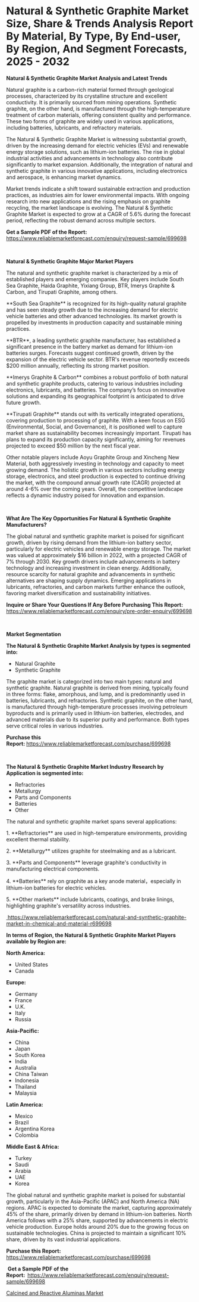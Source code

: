 <p><h1>Natural & Synthetic Graphite Market Size, Share & Trends Analysis Report By Material, By Type, By End-user, By Region, And Segment Forecasts, 2025 - 2032</h1></p><p><strong>Natural & Synthetic Graphite Market Analysis and Latest Trends</strong></p>
<p><p>Natural graphite is a carbon-rich material formed through geological processes, characterized by its crystalline structure and excellent conductivity. It is primarily sourced from mining operations. Synthetic graphite, on the other hand, is manufactured through the high-temperature treatment of carbon materials, offering consistent quality and performance. These two forms of graphite are widely used in various applications, including batteries, lubricants, and refractory materials.</p><p>The Natural & Synthetic Graphite Market is witnessing substantial growth, driven by the increasing demand for electric vehicles (EVs) and renewable energy storage solutions, such as lithium-ion batteries. The rise in global industrial activities and advancements in technology also contribute significantly to market expansion. Additionally, the integration of natural and synthetic graphite in various innovative applications, including electronics and aerospace, is enhancing market dynamics.</p><p>Market trends indicate a shift toward sustainable extraction and production practices, as industries aim for lower environmental impacts. With ongoing research into new applications and the rising emphasis on graphite recycling, the market landscape is evolving. The Natural & Synthetic Graphite Market is expected to grow at a CAGR of 5.6% during the forecast period, reflecting the robust demand across multiple sectors.</p></p>
<p><strong>Get a Sample PDF of the Report:&nbsp;</strong> <a href="https://www.reliablemarketforecast.com/enquiry/request-sample/699698?utm_campaign=3203&utm_medium=2&utm_source=Github&utm_content=ia&utm_term=08032025&utm_id=natural-synthetic-graphite">https://www.reliablemarketforecast.com/enquiry/request-sample/699698</a></p>
<p>&nbsp;</p>
<p><strong>Natural & Synthetic Graphite Major Market Players</strong></p>
<p><p>The natural and synthetic graphite market is characterized by a mix of established players and emerging companies. Key players include South Sea Graphite, Haida Graphite, Yixiang Group, BTR, Imerys Graphite & Carbon, and Tirupati Graphite, among others.</p><p>**South Sea Graphite** is recognized for its high-quality natural graphite and has seen steady growth due to the increasing demand for electric vehicle batteries and other advanced technologies. Its market growth is propelled by investments in production capacity and sustainable mining practices.</p><p>**BTR**, a leading synthetic graphite manufacturer, has established a significant presence in the battery market as demand for lithium-ion batteries surges. Forecasts suggest continued growth, driven by the expansion of the electric vehicle sector. BTR's revenue reportedly exceeds $200 million annually, reflecting its strong market position.</p><p>**Imerys Graphite & Carbon** combines a robust portfolio of both natural and synthetic graphite products, catering to various industries including electronics, lubricants, and batteries. The company’s focus on innovative solutions and expanding its geographical footprint is anticipated to drive future growth.</p><p>**Tirupati Graphite** stands out with its vertically integrated operations, covering production to processing of graphite. With a keen focus on ESG (Environmental, Social, and Governance), it is positioned well to capture market share as sustainability becomes increasingly important. Tirupati has plans to expand its production capacity significantly, aiming for revenues projected to exceed $50 million by the next fiscal year.</p><p>Other notable players include Aoyu Graphite Group and Xincheng New Material, both aggressively investing in technology and capacity to meet growing demand. The holistic growth in various sectors including energy storage, electronics, and steel production is expected to continue driving the market, with the compound annual growth rate (CAGR) projected at around 4-6% over the coming years. Overall, the competitive landscape reflects a dynamic industry poised for innovation and expansion.</p></p>
<p>&nbsp;</p>
<p><strong>What Are The Key Opportunities For Natural & Synthetic Graphite Manufacturers?</strong></p>
<p><p>The global natural and synthetic graphite market is poised for significant growth, driven by rising demand from the lithium-ion battery sector, particularly for electric vehicles and renewable energy storage. The market was valued at approximately $16 billion in 2022, with a projected CAGR of 7% through 2030. Key growth drivers include advancements in battery technology and increasing investment in clean energy. Additionally, resource scarcity for natural graphite and advancements in synthetic alternatives are shaping supply dynamics. Emerging applications in lubricants, refractories, and carbon markets further enhance the outlook, favoring market diversification and sustainability initiatives.</p></p>
<p><strong>Inquire or Share Your Questions If Any Before Purchasing This Report:</strong> <a href="https://www.reliablemarketforecast.com/enquiry/pre-order-enquiry/699698?utm_campaign=3203&utm_medium=2&utm_source=Github&utm_content=ia&utm_term=08032025&utm_id=natural-synthetic-graphite">https://www.reliablemarketforecast.com/enquiry/pre-order-enquiry/699698</a></p>
<p>&nbsp;</p>
<p><strong>Market Segmentation</strong></p>
<p><strong>The Natural & Synthetic Graphite Market Analysis by types is segmented into:</strong></p>
<p><ul><li>Natural Graphite</li><li>Synthetic Graphite</li></ul></p>
<p><p>The graphite market is categorized into two main types: natural and synthetic graphite. Natural graphite is derived from mining, typically found in three forms: flake, amorphous, and lump, and is predominantly used in batteries, lubricants, and refractories. Synthetic graphite, on the other hand, is manufactured through high-temperature processes involving petroleum byproducts and is primarily used in lithium-ion batteries, electrodes, and advanced materials due to its superior purity and performance. Both types serve critical roles in various industries.</p></p>
<p><strong>Purchase this Report:&nbsp;</strong><a href="https://www.reliablemarketforecast.com/purchase/699698?utm_campaign=3203&utm_medium=2&utm_source=Github&utm_content=ia&utm_term=08032025&utm_id=natural-synthetic-graphite">https://www.reliablemarketforecast.com/purchase/699698</a></p>
<p>&nbsp;</p>
<p><strong>The Natural & Synthetic Graphite Market Industry Research by Application is segmented into:</strong></p>
<p><ul><li>Refractories</li><li>Metallurgy</li><li>Parts and Components</li><li>Batteries</li><li>Other</li></ul></p>
<p><p>The natural and synthetic graphite market spans several applications: </p><p>1. **Refractories** are used in high-temperature environments, providing excellent thermal stability. </p><p>2. **Metallurgy** utilizes graphite for steelmaking and as a lubricant. </p><p>3. **Parts and Components** leverage graphite's conductivity in manufacturing electrical components. </p><p>4. **Batteries** rely on graphite as a key anode material，especially in lithium-ion batteries for electric vehicles. </p><p>5. **Other markets** include lubricants, coatings, and brake linings, highlighting graphite's versatility across industries.</p></p>
<p><a href="https://www.reliablemarketforecast.com/natural-and-synthetic-graphite-market-in-chemical-and-material-r699698?utm_campaign=3203&utm_medium=2&utm_source=Github&utm_content=ia&utm_term=08032025&utm_id=natural-synthetic-graphite">&nbsp;https://www.reliablemarketforecast.com/natural-and-synthetic-graphite-market-in-chemical-and-material-r699698</a></p>
<p><strong>In terms of Region, the Natural & Synthetic Graphite Market Players available by Region are:</strong></p>
<p>
    <p> <strong> North America: </strong>
        <ul>
            <li>United States</li>
            <li>Canada</li>
        </ul>
        </p> 
    <p> <strong> Europe: </strong>
        <ul>
            <li>Germany</li>
            <li>France</li>
            <li>U.K.</li>
            <li>Italy</li>
            <li>Russia</li>
        </ul>
        </p> 
    <p> <strong> Asia-Pacific: </strong>
        <ul>
            <li>China</li>
            <li>Japan</li>
            <li>South Korea</li>
            <li>India</li>
            <li>Australia</li>
            <li>China Taiwan</li>
            <li>Indonesia</li>
            <li>Thailand</li>
            <li>Malaysia</li>
        </ul>
        </p> 
    <p> <strong> Latin America: </strong>
        <ul>
            <li>Mexico</li>
            <li>Brazil</li>
            <li>Argentina Korea</li>
            <li>Colombia</li>
        </ul>
        </p> 
    <p> <strong> Middle East & Africa: </strong>
        <ul>
            <li>Turkey</li>
            <li>Saudi</li>
            <li>Arabia</li>
            <li>UAE</li>
            <li>Korea</li>
        </ul>
    </p>
    </p>
<p><p>The global natural and synthetic graphite market is poised for substantial growth, particularly in the Asia-Pacific (APAC) and North America (NA) regions. APAC is expected to dominate the market, capturing approximately 45% of the share, primarily driven by demand in lithium-ion batteries. North America follows with a 25% share, supported by advancements in electric vehicle production. Europe holds around 20% due to the growing focus on sustainable technologies. China is projected to maintain a significant 10% share, driven by its vast industrial applications.</p></p>
<p><strong>Purchase this Report: </strong><a href="https://www.reliablemarketforecast.com/purchase/699698?utm_campaign=3203&utm_medium=2&utm_source=Github&utm_content=ia&utm_term=08032025&utm_id=natural-synthetic-graphite">https://www.reliablemarketforecast.com/purchase/699698</a></p>
<p>&nbsp;<strong>Get a Sample PDF of the Report:&nbsp;&nbsp;</strong><a href="https://www.reliablemarketforecast.com/enquiry/request-sample/699698?utm_campaign=3203&utm_medium=2&utm_source=Github&utm_content=ia&utm_term=08032025&utm_id=natural-synthetic-graphite">https://www.reliablemarketforecast.com/enquiry/request-sample/699698</a></p>
<p><strong></strong></p>
<p><p><a href="https://github.com/djarixneoza/Market-Research-Report-List-1/blob/main/calcined-and-reactive-aluminas-market.md?utm_campaign=3203&utm_medium=2&utm_source=Github&utm_content=ia&utm_term=08032025&utm_id=natural-synthetic-graphite">Calcined and Reactive Aluminas Market</a></p></p>